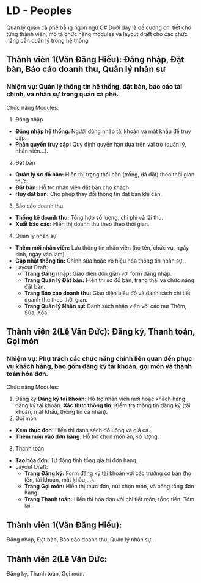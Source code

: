 # LD - Peoples
Quản lý quán cà phê  bằng ngôn ngữ C# Dưới đây là đề cương chi tiết cho từng thành viên, mô tả chức năng modules và layout draft cho các chức năng cần quản lý trong hệ thống
## Thành viên 1(Văn Đăng Hiếu): Đăng nhập, Đặt bàn, Báo cáo doanh thu, Quản lý nhân sự

### **Nhiệm vụ:** Quản lý thông tin hệ thống, đặt bàn, báo cáo tài chính, và nhân sự trong quán cà phê.
Chức năng Modules:
1. Đăng nhập
- **Đăng nhập hệ thống:** Người dùng nhập tài khoản và mật khẩu để truy cập.
- **Phân quyền truy cập:** Quy định quyền hạn dựa trên vai trò (quản lý, nhân viên...).
2. Đặt bàn
- **Quản lý sơ đồ bàn:** Hiển thị trạng thái bàn (trống, đã đặt) theo thời gian thực.
- **Đặt bàn:** Hỗ trợ nhân viên đặt bàn cho khách.
- **Hủy đặt bàn:** Cho phép thay đổi thông tin đặt bàn khi cần.
3. Báo cáo doanh thu
- **Thống kê doanh thu:** Tổng hợp số lượng, chi phí và lãi thu.
- **Xuất báo cáo:** Hiển thị doanh thu theo theo thời gian.
4. Quản lý nhân sự
- **Thêm mới nhân viên:** Lưu thông tin nhân viên (họ tên, chức vụ, ngày sinh, ngày vào làm).
- **Cập nhật thông tin:** Chỉnh sửa hoặc vô hiệu hóa thông tin nhân sự.
- Layout Draft:
  - **Trang Đăng nhập:** Giao diện đơn giản với form đăng nhập.
  - **Trang Quản lý Đặt bàn:** Hiển thị sơ đồ bàn, trạng thái và chức năng đặt bàn.
  - **Trang Báo cáo doanh thu:** Giao diện biểu đồ và danh sách chi tiết doanh thu theo thời gian.
  - **Trang Quản lý Nhân sự:** Danh sách nhân viên với các nút Thêm, Sửa, Xóa.
## Thành viên 2(Lê Văn Đức): Đăng ký, Thanh toán, Gọi món
###   **Nhiệm vụ:** Phụ trách các chức năng chính liên quan đến phục vụ khách hàng, bao gồm đăng ký tài khoản, gọi món và thanh toán hóa đơn.
Chức năng Modules:
1. Đăng ký
**Đăng ký tài khoản:** Hỗ trợ nhân viên mới hoặc khách hàng đăng ký tài khoản.
**Xác thực thông tin:** Kiểm tra thông tin đăng ký (tài khoản, mật khẩu, thông tin cá nhân).
2. Gọi món
- **Xem thực đơn:** Hiển thị danh sách đồ uống và giá cả.
- **Thêm món vào đơn hàng:** Hỗ trợ chọn món ăn, số lượng.
3. Thanh toán
- **Tạo hóa đơn:** Tự động tính tổng giá trị đơn hàng.
- Layout Draft:
  - **Trang Đăng ký:** Form đăng ký tài khoản với các trường cơ bản (họ tên, tài khoản, mật khẩu,...).
  - **Trang Gọi món:** Hiển thị thực đơn, nút chọn món, và bảng tổng đơn hàng.
  - **Trang Thanh toán:** Hiển thị hóa đơn với chi tiết món, tổng tiền.
Tóm lại:
## Thành viên 1(Văn Đăng Hiếu):
Đăng nhập,
Đặt bàn,
Báo cáo doanh thu,
Quản lý nhân sự.

## Thành viên 2(Lê Văn Đức:
Đăng ký,
Thanh toán,
Gọi món.
